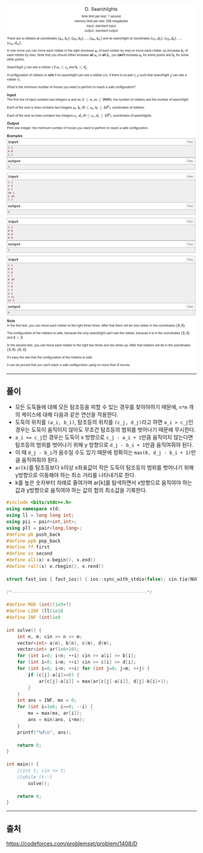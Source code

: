 ![이미지](../images/codeforces.com_problemset_problem_1408_D.png)

---
## 풀이
* 모든 도둑들에 대해 모든 탐조등을 피할 수 있는 경우를 찾아야하기 때문에, `n*m` 개의 케이스에 대해 다음과 같은 연산을 적용한다.
* 도둑의 위치를 `(a_i, b_i)`, 탐조등의 위치를 `(c_j, d_j)`라고 하면 `a_i > c_j`인 경우는 도둑이 움직이지 않아도 무조건 탐조등의 범위를 벗어나기 때문에 무시한다.
* `a_i <= c_j`인 경우는 도둑이 x 방향으로 `c_j - a_i + 1`만큼 움직이지 않는다면 탐조등의 범위를 벗어나기 위해 y 방향으로 `d_j - b_i + 1`만큼 움직여줘야 된다.
* 이 때 `d_j - b_i`가 음수일 수도 있기 때문에 정확히는 `max(0, d_j - b_i + 1)`만큼 움직여줘야 된다.
* `ar[k]`를 탐조등보다 `k`이상 x좌표값이 작은 도둑이 탐조등의 범위를 벗어나기 위해 y방향으로 이동해야 하는 최소 거리를 나타내기로 한다.
* k를 높은 숫자부터 차례로 줄여가며 ar[k]를 탐색하면서 x방향으로 움직여야 하는 값과 y방향으로 움직여야 하는 값의 합의 최소값을 기록한다. 

```cpp
#include <bits/stdc++.h>
using namespace std;
using ll = long long int;
using pii = pair<int,int>;
using pll = pair<long,long>;
#define pb push_back
#define ppb pop_back
#define ff first
#define ss second
#define all(x) x.begin(), x.end()
#define rall(x) x.rbegin(), x.rend()

struct fast_ios { fast_ios() { ios::sync_with_stdio(false); cin.tie(NULL); } } fast_ios_;

/*--------------------------------------------------*/

#define MOD (int)(1e9+7)
#define LINF (ll)1e18
#define INF (int)1e9

int solve() {
	int n, m; cin >> n >> m;
	vector<int> a(n), b(n), c(m), d(m);
	vector<int> ar(1e6+10);
	for (int i=0; i<n; ++i) cin >> a[i] >> b[i];
	for (int i=0; i<m; ++i) cin >> c[i] >> d[i];
	for (int i=0; i<n; ++i) for (int j=0; j<m; ++j) {
		if (c[j]-a[i]>=0) {
			ar[c[j]-a[i]] = max(ar[c[j]-a[i]], d[j]-b[i]+1);
		}
	}
	int ans = INF, mx = 0;
	for (int i=1e6; i>=0; --i) {
		mx = max(mx, ar[i]);
		ans = min(ans, i+mx);
	}
	printf("%d\n", ans);

	return 0;
}

int main() {
	//int t; cin >> t;
	//while (t--)
		solve();

	return 0;
}
```

---
## 출처
https://codeforces.com/problemset/problem/1408/D